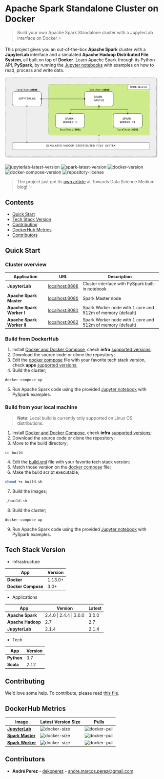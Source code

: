 # Apache Spark Standalone Cluster on Docker
> Build your own Apache Spark Standalone cluster with a JupyterLab interface on Docker :zap:

This project gives you an out-of-the-box **Apache Spark** cluster with a **JupyterLab** interface and a simulated **Apache Hadoop Distributed File System**, all built on top of **Docker**. Learn Apache Spark through its Python API, **PySpark**, by running the [Jupyter notebooks](build/workspace/pyspark.ipynb) with examples on how to read, process and write data.

<p align="center"><img src="docs/image/cluster-architecture.png"></p>

![jupyterlab-latest-version](https://img.shields.io/docker/v/andreper/jupyterlab/2.1.4-spark-3.0.0?color=brightgreen&label=jupyterlab-latest)
![spark-latest-version](https://img.shields.io/docker/v/andreper/spark-master/3.0.0-hadoop-2.7?color=yellow&label=spark-latest)
![docker-version](https://img.shields.io/badge/docker-v1.13.0%2B-blue)
![docker-compose-version](https://img.shields.io/badge/docker--compose-v3.0%2B-blue)
![repository-license](https://img.shields.io/github/license/andre-marcos-perez/spark-cluster-on-docker?color=orange)

> The project just got its [own article](https://towardsdatascience.com/apache-spark-cluster-on-docker-ft-a-juyterlab-interface-418383c95445) at Towards Data Science Medium blog! :sparkles:

## Contents

- [Quick Start](#quick-start)
- [Tech Stack Version](#tech-stack-version)
- [Contributing](#contributing)
- [DockerHub Metrics](#dockerhub-metrics)
- [Contributors](#contributors)

## <a name="quick-start"></a>Quick Start

### Cluster overview

| Application                | URL                                      | Description                                                |
| -------------------------- | ---------------------------------------- | ---------------------------------------------------------- |
| **JupyterLab**             | [localhost:8888](http://localhost:8888/) | Cluster interface with PySpark built-in notebook           |
| **Apache Spark Master**    | [localhost:8080](http://localhost:8080/) | Spark Master node                                          |
| **Apache Spark Worker I**  | [localhost:8081](http://localhost:8081/) | Spark Worker node with 1 core and 512m of memory (default) |
| **Apache Spark Worker II** | [localhost:8082](http://localhost:8082/) | Spark Worker node with 1 core and 512m of memory (default) |

### Build from DockerHub

1. Install [Docker and Docker Compose](https://docs.docker.com/get-docker/), check **infra** [supported versions](#tech-stack-version);
2. Download the source code or clone the repository;
3. Edit the [docker compose](docker-compose.yml) file with your favorite tech stack version, check **apps** [supported versions](#tech-stack-version);
4. Build the cluster;

```bash
docker-compose up
```

5. Run Apache Spark code using the provided [Jupyter notebook](build/workspace/pyspark.ipynb) with PySpark examples.

### Build from your local machine

> **Note**: Local build is currently only supported on Linux OS distributions.

1. Install [Docker and Docker Compose](https://docs.docker.com/get-docker/), check **infra** [supported versions](#tech-stack-version);
2. Download the source code or clone the repository;
3. Move to the build directory;

```bash
cd build
```

4. Edit the [build.yml](build/build.yml) file with your favorite tech stack version;
5. Match those version on the [docker compose](build/docker-compose.yml) file;
6. Make the build script executable;

```bash
chmod +x build.sh
```

7. Build the images;

```bash
./build.sh
```

8. Build the cluster;

```bash
docker-compose up
```

9. Run Apache Spark code using the provided [Jupyter notebook](build/workspace/pyspark.ipynb) with PySpark examples.

## <a name="tech-stack-version"></a>Tech Stack Version

- Infrastructure

| App                | Version            |
| ------------------ | ------------------ |
| **Docker**         | 1.13.0+            |
| **Docker Compose** | 3.0+               |

- Applications

| App                | Version                 | Latest             |
| ------------------ | ----------------------  | ------------------ |
| **Apache Spark**   | 2.4.0 \| 2.4.4 \| 3.0.0 | 3.0.0              |
| **Apache Hadoop**  | 2.7                     | 2.7                |
| **JupyterLab**     | 2.1.4                   | 2.1.4              |

- Tech

| App                | Version            |
| ------------------ | ------------------ |
| **Python**         | 3.7                |
| **Scala**          | 2.12               |

## <a name="contributing"></a>Contributing

We'd love some help. To contribute, please read [this file](CONTRIBUTING.md).

## <a name="dockerhub-metrics"></a>DockerHub Metrics

| Image                                                              | Latest Version Size                                                                                 | Pulls                                                                     |
| ------------------------------------------------------------------ | --------------------------------------------------------------------------------------------------- | ------------------------------------------------------------------------- |
| **[JupyterLab](https://hub.docker.com/r/andreper/jupyterlab)**     | ![docker-size](https://img.shields.io/docker/image-size/andreper/jupyterlab/latest-spark-latest)    | ![docker-pull](https://img.shields.io/docker/pulls/andreper/jupyterlab)   |
| **[Spark Master](https://hub.docker.com/r/andreper/spark-master)** | ![docker-size](https://img.shields.io/docker/image-size/andreper/spark-master/latest-hadoop-latest) | ![docker-pull](https://img.shields.io/docker/pulls/andreper/spark-master) |
| **[Spark Worker](https://hub.docker.com/r/andreper/spark-worker)** | ![docker-size](https://img.shields.io/docker/image-size/andreper/spark-worker/latest-hadoop-latest) | ![docker-pull](https://img.shields.io/docker/pulls/andreper/spark-worker) |

## <a name="contributors"></a>Contributors

 - **André Perez** - [dekoperez](https://twitter.com/dekoperez) - andre.marcos.perez@gmail.com
